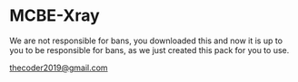 # MCBE-Xray

We are not responsible for bans, you downloaded this and now it is up to you to be responsible for bans, as we just created this pack for you to use.

thecoder2019@gmail.com
